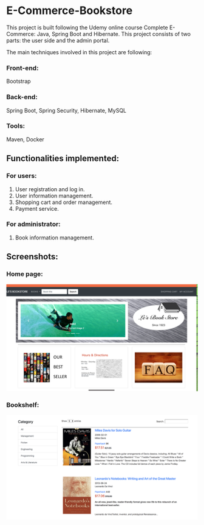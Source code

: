 # E-Commerce-Bookstore

This project is built following the Udemy online course Complete E-Commerce: Java, Spring Boot and Hibernate. This project consists of two parts: the user side and the admin portal. 

The main techniques involved in this project are following:

### Front-end:
Bootstrap

### Back-end:
Spring Boot, Spring Security, Hibernate, MySQL

### Tools:
Maven, Docker

## Functionalities implemented:
### For users:
1. User registration and log in.
2. User information management.
3. Shopping cart and order management.
4. Payment service.

### For administrator:
1. Book information management.

## Screenshots:
### Home page:
![](screenshot/homePage.png?raw=true)

### Bookshelf:
![](screenshot/bookShelf.png?raw=true)
